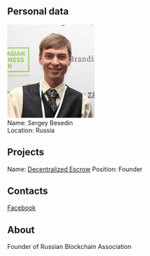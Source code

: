 ## Personal data
![ photo](../people/photo/sergey_besedin.jpg)  
Name: Sergey Besedin  
Location: Russia  
## Projects 
Name: [Decentralized Escrow](../projects/decentralized_escrow.md)
Position: Founder  
## Contacts
[Facebook](https://www.facebook.com/sergey.besedin.33)   
## About
Founder of Russian Blockchain Association
 
